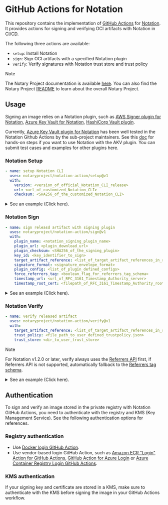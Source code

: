 # GitHub Actions for Notation

This repository contains the implementation of [GitHub Actions](https://docs.github.com/en/actions) for [Notation](https://github.com/notaryproject/notation). It provides actions for signing and verifying OCI artifacts with Notation in CI/CD.

The following three actions are available:

- `setup`: Install Notation
- `sign`: Sign OCI artifacts with a specified Notation plugin
- `verify`: Verify signatures with Notation trust store and trust policy

> [!NOTE]
> The Notary Project documentation is available [here](https://notaryproject.dev/docs/). You can also find the Notary Project [README](https://github.com/notaryproject/.github/blob/main/README.md) to learn about the overall Notary Project.

## Usage

Signing an image relies on a Notation plugin, such as [AWS Signer plugin for Notation](https://docs.aws.amazon.com/signer/latest/developerguide/Welcome.html), [Azure Key Vault for Notation](https://learn.microsoft.com/en-us/azure/container-registry/container-registry-tutorial-sign-build-push), [HashiCorp Vault plugin](https://github.com/notaryproject/notation-hashicorp-vault/pulls). 

Currently, [Azure Key Vault plugin for Notation](https://github.com/Azure/notation-azure-kv) has been well tested in the Notation Github Actions by the sub-project maintainers. See this [doc](https://github.com/notation-playground/notation-integration-with-ACR-and-AKV/blob/main/sign-action.md) for hands-on steps if you want to use Notation with the AKV plugin. You can submit test cases and examples for other plugins here.

### Notation Setup

```yaml
- name: setup Notation CLI
  uses: notaryproject/notation-action/setup@v1
  with:
    version: <version_of_official_Notation_CLI_release>
    url: <url_of_customized_Notation_CLI>
    checksum: <SHA256_of_the_customized_Notation_CLI>
```

<details>

<summary>See an example (Click here).</summary>

```yaml
- name: setup Notation CLI
  uses: notaryproject/notation-action/setup@v1
  with:
    version: "1.2.0"
```

</details>

### Notation Sign

```yaml
- name: sign releasd artifact with signing plugin
  uses: notaryproject/notation-action/sign@v1
  with:
    plugin_name: <notation_signing_plugin_name>
    plugin_url: <plugin_download_url>
    plugin_checksum: <SHA256_of_the_signing_plugin>
    key_id: <key_identifier_to_sign>
    target_artifact_reference: <list_of_target_artifact_references_in_remote_registry>
    signature_format: <signature_envelope_format>
    plugin_config: <list_of_plugin_defined_configs>
    force_referrers_tag: <boolean_flag_for_referrers_tag_schema>
    timestamp_url: <url_of_RFC_3161_Timestamp_Authority_server>
    timestamp_root_cert: <filepath_of_RFC_3161_Timestamp_Authority_root_certificate>
```

<details>

<summary>See an example (Click here).</summary>

```yaml
- name: sign releasd artifact with notation-azure-kv plugin and timestamping
  uses: notaryproject/notation-action/sign@v1
  with:
    plugin_name: azure-kv
    plugin_url: https://github.com/Azure/notation-azure-kv/releases/download/v1.2.0/notation-azure-kv_1.2.0_linux_amd64.tar.gz
    plugin_checksum: 06bb5198af31ce11b08c4557ae4c2cbfb09878dfa6b637b7407ebc2d57b87b34
    key_id: https://testnotationakv.vault.azure.net/keys/notationLeafCert/c585b8ad8fc542b28e41e555d9b3a1fd
    target_artifact_reference: |-
      myregistry.azurecr.io/myrepo@sha256:b94d27b9934d3e08a52e52d7da7dabfac484efe37a5380ee9088f7ace2efcde9
      myotherregistry.azurecr.io/myotherrepo@sha256:aaad27b9934d3e08a52e52d7da7dabfac484efe37a5380ee9088f7ace2efcaaa
    signature_format: cose
    plugin_config: |-
      ca_certs=.github/cert-bundle/cert-bundle.crt
      self_signed=false
    timestamp_url: http://myTrustedTimestmapAuthority.com
    timestamp_root_cert: .github/cert-bundle/tsa-root.crt
```

Example of using the [Referrers API](https://github.com/opencontainers/distribution-spec/blob/v1.1.0/spec.md#listing-referrers) in signing:

```yaml
- name: sign releasd artifact with notation-azure-kv plugin
  uses: notaryproject/notation-action/sign@v1
  with:
    force_referrers_tag: 'false' # use referrers api first, if supported.
    plugin_name: azure-kv
    plugin_url: https://github.com/Azure/notation-azure-kv/releases/download/v1.2.0/notation-azure-kv_1.2.0_linux_amd64.tar.gz
    plugin_checksum: 06bb5198af31ce11b08c4557ae4c2cbfb09878dfa6b637b7407ebc2d57b87b34
    key_id: https://testnotationakv.vault.azure.net/keys/notationLeafCert/c585b8ad8fc542b28e41e555d9b3a1fd
    target_artifact_reference: |-
      myregistry.azurecr.io/myrepo@sha256:b94d27b9934d3e08a52e52d7da7dabfac484efe37a5380ee9088f7ace2efcde9
      myotherregistry.azurecr.io/myotherrepo@sha256:aaad27b9934d3e08a52e52d7da7dabfac484efe37a5380ee9088f7ace2efcaaa
    signature_format: cose
    plugin_config: |-
      ca_certs=.github/cert-bundle/cert-bundle.crt
      self_signed=false
```

</details>

### Notation Verify

```yaml
- name: verify released artifact
  uses: notaryproject/notation-action/verify@v1
  with:
    target_artifact_reference: <list_of_target_artifact_references_in_remote_registry>
    trust_policy: <file_path_to_user_defined_trustpolicy.json>
    trust_store: <dir_to_user_trust_store>
```

> [!Note]
> For Notation v1.2.0 or later, verify always uses the [Referrers API](https://github.com/opencontainers/distribution-spec/blob/v1.1.0/spec.md#listing-referrers) first, if Referrers API is not supported, automatically fallback to the [Referrers tag schema](https://github.com/opencontainers/distribution-spec/blob/v1.1.0/spec.md#referrers-tag-schema).

<details>

<summary>See an example (Click here).</summary>

```yaml
- name: verify released artifact
  uses: notaryproject/notation-action/verify@v1
  with:
    target_artifact_reference: |-
      myregistry.azurecr.io/myrepo@sha256:b94d27b9934d3e08a52e52d7da7dabfac484efe37a5380ee9088f7ace2efcde9
      myotherregistry.azurecr.io/myotherrepo@sha256:aaad27b9934d3e08a52e52d7da7dabfac484efe37a5380ee9088f7ace2efcaaa
    trust_policy: .github/trustpolicy/trustpolicy.json
    trust_store: .github/truststore
```

> [!NOTE]
> - `.github/trustpolicy/trustpolicy.json` MUST follow the Notation [trust policy specs](https://github.com/notaryproject/specifications/blob/v1.1.0/specs/trust-store-trust-policy.md#trust-policy).
> - `.github/truststore` MUST follow the Notation [trust store specs](https://github.com/notaryproject/specifications/blob/v1.1.0/specs/trust-store-trust-policy.md#trust-store). See an example of trust store below.
 
```
.github/truststore
└── x509
    ├── ca
    │   └── <my_trust_store1>
    │       ├── <my_certificate1>
    │       └── <my_certificate2>
    ├── signingAuthority
    |   └── <my_trust_store2>
    |       ├── <my_certificate3>
    |       └── <my_certificate4>
    └── tsa
        └── <tsa_trust_store>
            ├── <tsa_certificate1>
            └── <tsa_certificate2>
```

</details>

## Authentication

To sign and verify an image stored in the private registry with Notation GitHub Actions, you need to authenticate with the registry and KMS (Key Management Service). See the following authentication options for references. 

### Registry authentication

- Use [Docker login GitHub Action](https://github.com/marketplace/actions/docker-login).
- Use vendor-based login GitHub Action, such as [Amazon ECR "Login" Action for GitHub Actions](https://github.com/marketplace/actions/amazon-ecr-login-action-for-github-actions), [GitHub Action for Azure Login](https://github.com/marketplace/actions/azure-login) or [Azure Container Registry Login GitHub Actions](https://github.com/marketplace/actions/azure-container-registry-login).

### KMS authentication

If your signing key and certificate are stored in a KMS, make sure to authenticate with the KMS before signing the image in your GitHub Actions workflow.
